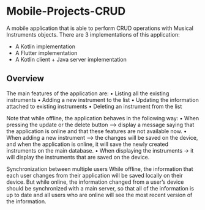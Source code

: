 # Mobile-Projects-CRUD
A mobile application that is able to perform CRUD operations with Musical Instruments objects. There are 3 implementations of this application:
* A Kotlin implementation
* A Flutter implementation
* A Kotlin client + Java server implementation

## Overview
The main features of the application are:
•	Listing all the existing instruments
•	Adding a new instrument to the list
•	Updating the information attached to existing instruments
•	Deleting an instrument from the list

Note that while offline, the application behaves in the following way:
•	When pressing the update or the delete button –> display a message saying that the application is online and that these features are not available now.
•	When adding a new instrument --> the changes will be saved on the device, and when the application is online, it will save the newly created instruments on the main database.
•	When displaying the instruments -> it will display the instruments that are saved on the device.  

Synchronization between multiple users
While offline, the information that each user changes from their application will be saved locally on their device. But while online, the information changed from a user’s device should be synchronized with a main server, so that all of the information is up to date and all users who are online will see the most recent version of the information. 
